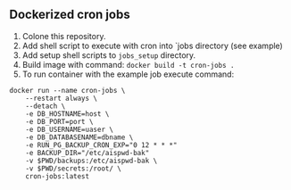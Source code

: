 ## Dockerized cron jobs

1. Colone this repository.
2. Add shell script to execute with cron into `jobs directory (see example)
3. Add setup shell scripts to `jobs_setup` directory.
4. Build image with command: `docker build -t cron-jobs .`
5. To run container with the example job execute command:

```
docker run --name cron-jobs \
	--restart always \
	--detach \
	-e DB_HOSTNAME=host \
	-e DB_PORT=port \
	-e DB_USERNAME=uaser \
	-e DB_DATABASENAME=dbname \
	-e RUN_PG_BACKUP_CRON_EXP="0 12 * * *"
	-e BACKUP_DIR="/etc/aispwd-bak"
	-v $PWD/backups:/etc/aispwd-bak \
	-v $PWD/secrets:/root/ \
	cron-jobs:latest
```
